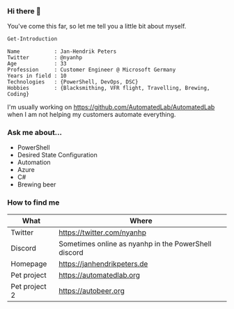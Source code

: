 ### Hi there 👋

You've come this far, so let me tell you a little bit about myself.

```powershell
Get-Introduction
```

```output
Name           : Jan-Hendrik Peters
Twitter        : @nyanhp
Age            : 33
Profession     : Customer Engineer @ Microsoft Germany
Years in field : 10
Technologies   : {PowerShell, DevOps, DSC}
Hobbies        : {Blacksmithing, VFR flight, Travelling, Brewing, Coding}
```

I'm usually working on https://github.com/AutomatedLab/AutomatedLab when I am not helping my customers automate everything.

### Ask me about...

- PowerShell
- Desired State Configuration
- Automation
- Azure
- C#
- Brewing beer

### How to find me

| What | Where |
|--- | --- |
| Twitter | https://twitter.com/nyanhp |
| Discord | Sometimes online as nyanhp in the PowerShell discord |
| Homepage | https://janhendrikpeters.de |
| Pet project | https://automatedlab.org |
| Pet project 2 | https://autobeer.org |

